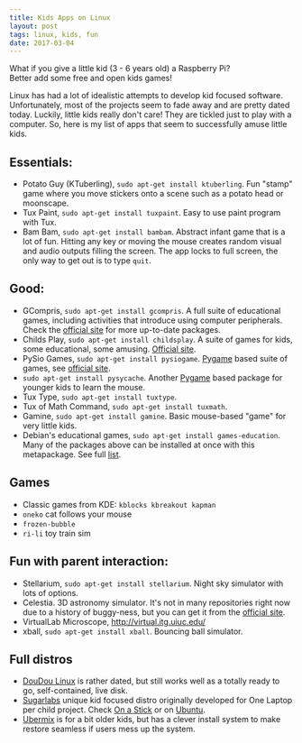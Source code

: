 ```yaml
---
title: Kids Apps on Linux 
layout: post
tags: linux, kids, fun
date: 2017-03-04
---
```


What if you give a little kid (3 - 6 years old) a Raspberry Pi?  
Better add some free and open kids games! 

Linux has had a lot of idealistic attempts to develop kid focused software.
Unfortunately, most of the projects seem to fade away and are pretty dated today. 
Luckily, little kids really don't care! 
They are tickled just to play with a computer. 
So, here is my list of apps that seem to successfully amuse little kids.

## Essentials:

- Potato Guy (KTuberling), `sudo apt-get install ktuberling`. Fun "stamp" game where you move stickers onto a scene such as a potato head or moonscape. 
- Tux Paint, `sudo apt-get install tuxpaint`. Easy to use paint program with Tux.
- Bam Bam, `sudo apt-get install bambam`. Abstract infant game that is a lot of fun. Hitting any key or moving the mouse creates random visual and audio outputs filling the screen. The app locks to full screen, the only way to get out is to type `quit`. 

## Good:

- GCompris, `sudo apt-get install gcompris`. A full suite of educational games, including activities that introduce using computer peripherals. Check the [official site](http://gcompris.net/index-en.html) for more up-to-date packages.
- Childs Play, `sudo apt-get install childsplay`. A suite of games for kids, some educational, some amusing. [Official site](http://www.schoolsplay.org/).
- PySio Games, `sudo apt-get install pysiogame`. [Pygame](http://www.pygame.org) based suite of games, see [official site](https://www.pysiogame.net/). 
- `sudo apt-get install pysycache`. Another [Pygame](http://www.pygame.org) based package for younger kids to learn the mouse.
- Tux Type, `sudo apt-get install tuxtype`. 
- Tux of Math Command, `sudo apt-get install tuxmath`.
- Gamine, `sudo apt-get install gamine`. Basic mouse-based "game" for very little kids.
- Debian's educational games, `sudo apt-get install games-education`. Many of the packages above can be installed at once with this metapackage. See full [list](https://packages.debian.org/jessie/games-education).

## Games

- Classic games from KDE: `kblocks kbreakout kapman`
- `oneko` cat follows your mouse 
- `frozen-bubble`
- `ri-li` toy train sim

## Fun with parent interaction:

- Stellarium, `sudo apt-get install stellarium`. Night sky simulator with lots of options.
- Celestia. 3D astronomy simulator. It's not in many repositories right now due to a history of buggy-ness, but you can get it from the [official site](https://celestiaproject.net/).
- VirtualLab Microscope, http://virtual.itg.uiuc.edu/
- xball, `sudo apt-get install xball`. Bouncing ball simulator.

## Full distros

- [DouDou Linux](http://www.doudoulinux.org/web/english/index.html) is rather dated, but still works well as a totally ready to go, self-contained, live disk.
- [Sugarlabs](https://www.sugarlabs.org/) unique kid focused distro originally developed for One Laptop per child project. Check [On a Stick](http://wiki.sugarlabs.org/go/Sugar_on_a_Stick/Installation) or on [Ubuntu](http://wiki.sugarlabs.org/go/Ubuntu).
- [Ubermix](http://www.ubermix.org/about.html) is for a bit older kids, but has a clever install system to make restore seamless if users mess up the system.
